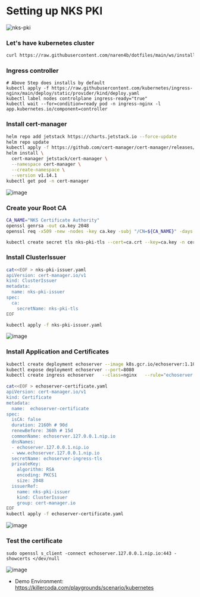 # Setting up NKS PKI 
![nks-pki](https://github.com/naren4b/nks/assets/3488520/d4ba7496-fbc5-423a-a9ba-01a290a6685d)

### Let's have kubernetes cluster
```bash
curl https://raw.githubusercontent.com/naren4b/dotfiles/main/ws/install.sh | bash
```
### Ingress controller 
```
# Above Step does installs by default 
kubectl apply -f https://raw.githubusercontent.com/kubernetes/ingress-nginx/main/deploy/static/provider/kind/deploy.yaml
kubectl label nodes controlplane ingress-ready="true"
kubectl wait --for=condition=ready pod -n ingress-nginx -l app.kubernetes.io/component=controller
```
### Install cert-manager
```bash
helm repo add jetstack https://charts.jetstack.io --force-update
helm repo update
kubectl apply -f https://github.com/cert-manager/cert-manager/releases/download/v1.14.1/cert-manager.crds.yaml
helm install \
  cert-manager jetstack/cert-manager \
  --namespace cert-manager \
  --create-namespace \
  --version v1.14.1
kubectl get pod -n cert-manager
```
![image](https://github.com/naren4b/nks/assets/3488520/c14f0768-63fe-46a3-9e46-82b31bfd59f1)


### Create your Root CA
```bash
CA_NAME="NKS Certificate Authority"
openssl genrsa -out ca.key 2048
openssl req -x509 -new -nodes -key ca.key -subj "/CN=${CA_NAME}" -days 10000 -out ca.crt

kubectl create secret tls nks-pki-tls --cert=ca.crt --key=ca.key -n cert-manager
```
### Install ClusterIssuer
```bash
cat<<EOF > nks-pki-issuer.yaml
apiVersion: cert-manager.io/v1
kind: ClusterIssuer
metadata:
  name: nks-pki-issuer
spec:
  ca:
    secretName: nks-pki-tls
EOF

kubectl apply -f nks-pki-issuer.yaml
```
![image](https://github.com/naren4b/nks/assets/3488520/e2732275-cb31-4e2a-95c0-d024cf1d4279)



### Install Application and Certificates 
```bash
kubectl create deployment echoserver --image k8s.gcr.io/echoserver:1.10
kubectl expose deployment echoserver --port=8080
kubectl create ingress echoserver   --class=nginx   --rule="echoserver.127.0.0.1.nip.io/*=echoserver:8080,tls=echoserver-ingress-tls"
 
cat<<EOF > echoserver-certificate.yaml
apiVersion: cert-manager.io/v1
kind: Certificate
metadata:
  name:  echoserver-certificate
spec:
  isCA: false
  duration: 2160h # 90d
  renewBefore: 360h # 15d
  commonName: echoserver.127.0.0.1.nip.io
  dnsNames:
  - echoserver.127.0.0.1.nip.io
  - www.echoserver.127.0.0.1.nip.io
  secretName: echoserver-ingress-tls
  privateKey:
    algorithm: RSA
    encoding: PKCS1
    size: 2048
  issuerRef:
    name: nks-pki-issuer
    kind: ClusterIssuer
    group: cert-manager.io
EOF
kubectl apply -f echoserver-certificate.yaml
```
![image](https://github.com/naren4b/nks/assets/3488520/75d10254-94fd-4b4c-bcb1-84f913173720)


### Test the certificate 
```
sudo openssl s_client -connect echoserver.127.0.0.1.nip.io:443 -showcerts </dev/null 
```
![image](https://github.com/naren4b/nks/assets/3488520/a3acbcca-a973-426a-84c6-853dfe55bc38)

- Demo Environment: https://killercoda.com/playgrounds/scenario/kubernetes





